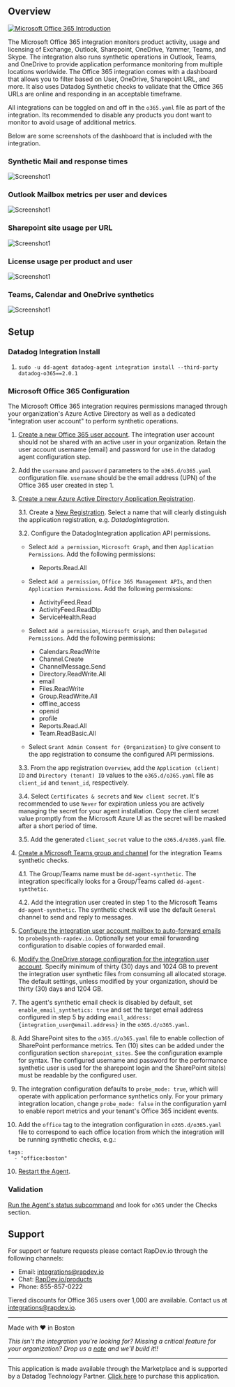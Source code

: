 ## Overview

[![Microsoft Office 365 Introduction](images/video.png)](https://www.youtube.com/watch?v=sBg8HI3Oz64)

The Microsoft Office 365 integration monitors product activity, usage and licensing of Exchange, Outlook, Sharepoint, OneDrive, Yammer, Teams, and Skype. The integration also runs synthetic operations in Outlook, Teams, and OneDrive to provide application performance monitoring from multiple locations worldwide. The Office 365 integration comes with a dashboard that allows you to filter based on User, OneDrive, Sharepoint URL, and more. It also uses Datadog Synthetic checks to validate that the Office 365 URLs are online and responding in an acceptable timeframe.

All integrations can be toggled on and off in the ```o365.yaml``` file as part of the integration.  Its recommended to disable any products you dont want to monitor to avoid usage of additional metrics.

Below are some screenshots of the dashboard that is included with the integration.

### Synthetic Mail and response times
![Screenshot1](images/1.png)

### Outlook Mailbox metrics per user and devices
![Screenshot1](images/2.png)

### Sharepoint site usage per URL
![Screenshot1](images/3.png)

### License usage per product and user
![Screenshot1](images/4.png)

### Teams, Calendar and OneDrive synthetics
![Screenshot1](images/5.png)

## Setup

### Datadog Integration Install

1. `sudo -u dd-agent datadog-agent integration install --third-party datadog-o365==2.0.1`

### Microsoft Office 365 Configuration

The Microsoft Office 365 integration requires permissions managed through your organization's Azure Active Directory as well as a dedicated "integration user account" to perform synthetic operations.

1. [Create a new Office 365 user account](https://support.microsoft.com/en-us/office/add-a-new-user-10d7c185-34d1-4648-9b1d-40c45305d2cb). The integration user account should not be shared with an active user in your organization. Retain the user account username (email) and password for use in the datadog agent configuration step.

2. Add the `username` and `password` parameters to the `o365.d/o365.yaml` configuration file.  `username` should be the email address (UPN) of the Office 365 user created in step 1.

3. [Create a new Azure Active Directory Application Registration](https://docs.microsoft.com/en-us/azure/active-directory/develop/quickstart-register-app).

	3.1. Create a [New Registration](https://portal.azure.com/#blade/Microsoft_AAD_IAM/ActiveDirectoryMenuBlade/RegisteredApps). Select a name that will clearly distinguish the application registration, e.g. *DatadogIntegration*.
	
	3.2. Configure the DatadogIntegration application API permissions. 

	- Select `Add a permission`, `Microsoft Graph`, and then `Application Permissions`. Add the following permissions:
		- Reports.Read.All

	- Select `Add a permission`, `Office 365 Management APIs`, and then `Application Permissions`. Add the following permissions:
		- ActivityFeed.Read
		- ActivityFeed.ReadDlp 
		- ServiceHealth.Read

	- Select `Add a permission`, `Microsoft Graph`, and then `Delegated Permissions`. Add the following permissions:
		- Calendars.ReadWrite
		- Channel.Create
		- ChannelMessage.Send
		- Directory.ReadWrite.All
		- email
		- Files.ReadWrite
		- Group.ReadWrite.All
		- offline_access
		- openid
		- profile
		- Reports.Read.All
		- Team.ReadBasic.All

	- Select `Grant Admin Consent for {Organization}` to give consent to the app registration to consume the configured API permissions.

	3.3. From the app registration `Overview`, add the `Application (client) ID` and `Directory (tenant) ID` values to the `o365.d/o365.yaml` file as `client_id` and `tenant_id`, respectively.

	3.4. Select `Certificates & secrets` and `New client secret`. It's recommended to use `Never` for expiration unless you are actively managing the secret for your agent installation. Copy the client secret value promptly from the Microsoft Azure UI as the secret will be masked after a short period of time.

	3.5. Add the generated `client_secret` value to the `o365.d/o365.yaml` file.

4. [Create a Microsoft Teams group and channel](https://docs.microsoft.com/en-us/microsoftteams/get-started-with-teams-create-your-first-teams-and-channels) for the integration Teams synthetic checks.

	4.1. The Group/Teams name must be `dd-agent-synthetic`. The integration specifically looks for a Group/Teams called `dd-agent-synthetic`.

	4.2. Add the integration user created in step 1 to the Microsoft Teams `dd-agent-synthetic`. The synthetic check will use the default `General` channel to send and reply to messages.

5. [Configure the integration user account mailbox to auto-forward emails](https://docs.microsoft.com/en-us/exchange/recipients-in-exchange-online/manage-user-mailboxes/configure-email-forwarding) to `probe@synth-rapdev.io`. Optionally set your email forwarding configuration to disable copies of forwarded email.

6. [Modify the OneDrive storage configuration for the integration user account](https://docs.microsoft.com/en-us/onedrive/set-retention). Specify minimum of thirty (30) days and 1024 GB to prevent the integration user synthetic files from consuming all allocated storage. The default settings, unless modified by your organization, should be thirty (30) days and 1204 GB. 

7. The agent's synthetic email check is disabled by default, set `enable_email_synthetics: true` and set the target email address configured in step 5 by adding `email_address: {integration_user@email.address}` in the `o365.d/o365.yaml`.

8. Add SharePoint sites to the `o365.d/o365.yaml` file to enable collection of SharePoint performance metrics. Ten (10) sites can be added under the configuration section `sharepoint_sites`. See the configuration example for syntax. The configured username and password for the performance synthetic user is used for the sharepoint login and the SharePoint site(s) must be readable by the configured user.

9. The integration configuration defaults to `probe_mode: true`, which will operate with application performance synthetics only. For your primary integration location, change `probe_mode: false` in the configuration yaml to enable report metrics and your tenant's Office 365 incident events.

10. Add the `office` tag to the integration configuration in `o365.d/o365.yaml` file to correspond to each office location from which the integration will be running synthetic checks, e.g.:
```
tags:
  - "office:boston"
```

10. [Restart the Agent](https://docs.datadoghq.com/agent/guide/agent-commands/?tab=agentv6v7).

### Validation

[Run the Agent's status subcommand](https://docs.datadoghq.com/agent/guide/agent-commands/?tab=agentv6v7#agent-status-and-information) and look for `o365` under the Checks section.

## Support
For support or feature requests please contact RapDev.io through the following channels: 

 - Email: integrations@rapdev.io 
 - Chat: [RapDev.io/products](https://rapdev.io/products)
 - Phone: 855-857-0222 

Tiered discounts for Office 365 users over 1,000 are available. Contact us at [integrations@rapdev.io](mailto:integration@rapdev.io).

---

Made with ❤️ in Boston

*This isn't the integration you're looking for? Missing a critical feature for your organization? Drop us a [note](mailto:integrations@rapdev.io) and we'll build it!!*

---
This application is made available through the Marketplace and is supported by a Datadog Technology Partner. [Click here](https://app.datadoghq.com/marketplace/app/rapdev-o365/pricing) to purchase this application.
